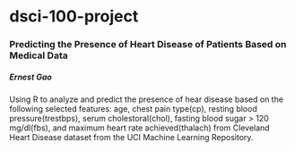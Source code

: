 # dsci-100-project

### Predicting the Presence of Heart Disease of Patients Based on Medical Data

##### Ernest Gao

Using R to analyze and predict the presence of hear disease based on the following selected features: age, chest pain type(cp), resting blood pressure(trestbps), serum cholestoral(chol), fasting blood sugar > 120 mg/dl(fbs), and maximum heart rate achieved(thalach) from Cleveland Heart Disease dataset from the UCI Machine Learning Repository.